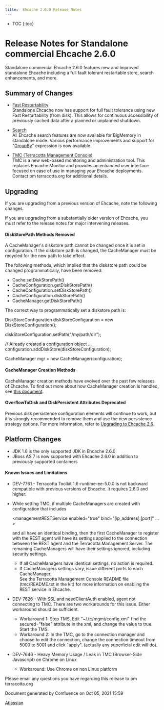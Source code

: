 ```yaml
---
title:  Ehcache 2.6.0 Release Notes  
---
```



* TOC
{:toc}

Release Notes for Standalone commercial Ehcache 2.6.0
=====================================================

Standalone commercial Ehcache 2.6.0 features new and improved standalone Ehcache including a full fault tolerant restartable store, search enhancements, and more.

Summary of Changes
------------------

*   [Fast Restartability](http://www.ehcache.org/documentation/configuration/fast-restart)  
    Standalone Ehcache now has support for full fault tolerance using new Fast Restartability (from disk). This allows for continuous accessibility of previously cached data after a planned or unplanned shutdown.

*   [Search](http://www.ehcache.org/documentation/apis/search)  
    All Ehcache search features are now available for BigMemory in standalone mode. Various performance improvements and support for "[GroupBy](http://www.ehcache.org/documentation/apis/search#grouping-results)" expression is now available.

*   [TMC (Terracotta Management Console)](http://terracotta.org/documentation/terracotta-tools/tms)  
    TMC is a new web-based monitoring and administration tool. This replaces Ehcache Monitor and provides an enhanced user interface focused on ease of use in managing your Ehcache deployments. Contact pm <at> terracotta.org for additional details.

Upgrading
---------

If you are upgrading from a previous version of Ehcache, note the following changes.

If you are upgrading from a substantially older version of Ehcache, you must refer to the release notes for major intervening releases.

#### DiskStorePath Methods Removed

A CacheManager's diskstore path cannot be changed once it is set in configuration. If the diskstore path is changed, the CacheManager must be recycled for the new path to take effect.

The following methods, which implied that the diskstore path could be changed programmatically, have been removed:

*   Cache.setDiskStorePath()
*   CacheConfiguration.getDiskStorePath()
*   CacheConfiguration.setDiskStorePath()
*   CacheConfiguration.diskStorePath()
*   CacheManager.getDiskStorePath()

The correct way to programmatically set a diskstore path is:

DiskStoreConfiguration diskStoreConfiguration = new
DiskStoreConfiguration();

diskStoreConfiguration.setPath("/my/path/dir");

// Already created a configuration object ...
configuration.addDiskStore(diskStoreConfiguration);

CacheManager mgr = new CacheManager(configuration);

#### CacheManager Creation Methods

CacheManager creation methods have evolved over the past few releases of Ehcache. To find out more about how CacheManager creation is handled, see [this document](http://ehcache.org/documentation/get-started/key-classes-methods#cachemanager).

#### OverflowToDisk and DiskPersistent Attributes Deprecated

Previous disk persistence configuration elements will continue to work, but it is strongly recommended to remove them and use the new persistence strategy options. For more information, refer to [Upgrading to Ehcache 2.6](http://www.ehcache.org/documentation/configuration/fast-restart#upgrading-to-ehcache-26).

Platform Changes
----------------

*   JDK 1.6 is the only supported JDK in Ehcache 2.6.0
*   JBoss AS 7 is now supported with Ehcache 2.6.0 in addition to previously supported containers

#### Known Issues and Limitations

*   DEV-7761 - Terracotta Toolkit 1.6-runtime-ee-5.0.0 is not backward compatible with previous versions of Ehcache. It requires 2.6.0 and higher.
*   While setting TMC, if multiple CacheManagers are created with configuration that includes
    
    <managementRESTService enabled="true" bind="\[ip\_address\]:\[port\]" ... >
    
    and all have an identical binding, then the first CacheManager to register with the REST agent will have its <managementRESTService> settings applied to the connection between the REST agent and the Terracotta Management Server. The remaining CacheManagers will have their <managementRESTService> settings ignored, including security settings.
    *   If all CacheManagers have identical <managementRESTService> settings, no action is required.
    *   If CacheManagers <managementRESTService> settings vary, issue different ports to each CacheManager.  
        See the Terracotta Management Console README file (tmc/README.txt in the kit) for more information on enabling the REST service in Ehcache.
*   DEV-7626 - With SSL and needClientAuth enabled, agent not connecting to TMC. There are two workarounds for this issue. Either workaround should be sufficient.
    *   Workaround 1: Stop TMS. Edit "~/.tc/mgmt/config.xml" find the secured="false" attribute in the xml, and change the value to true. Start the TMS.
    *   Workaround 2: In the TMC, go to the connection manager and choose to edit the connection, change the connection timeout from 5000 to 5001 and click "apply". (actually any superficial edit will do).
*   DEV-7646 - Heavy Memory Usage / Leak in TMC (Browser-Side Javascript) on Chrome on Linux
    *   Workaround: Use Chrome on non Linux platform

Please email any questions you have regarding this release to pm <at> terracotta.org

Document generated by Confluence on Oct 05, 2021 15:59

[Atlassian](http://www.atlassian.com/)
